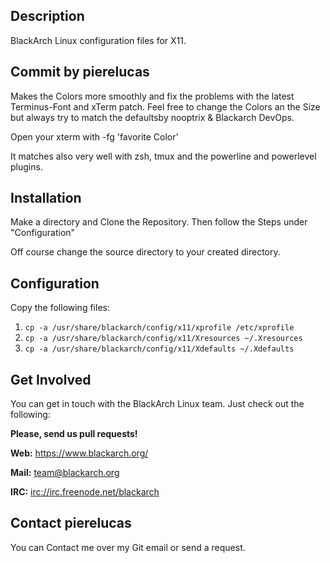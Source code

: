 ## Description

BlackArch Linux configuration files for X11.

## Commit by pierelucas

Makes the Colors more smoothly and fix the
problems with the latest Terminus-Font and xTerm patch. Feel free to change the Colors an the Size but always try to match the defaultsby nooptrix & Blackarch DevOps.

Open your xterm with -fg 'favorite Color'

It matches also very well with zsh, tmux and the powerline and powerlevel plugins.

## Installation

Make a directory and Clone the Repository. 
Then follow the Steps under "Configuration"

Off course change the source directory to your created directory. 

## Configuration

Copy the following files:

1. `cp -a /usr/share/blackarch/config/x11/xprofile /etc/xprofile`
2. `cp -a /usr/share/blackarch/config/x11/Xresources ~/.Xresources`
3. `cp -a /usr/share/blackarch/config/x11/Xdefaults ~/.Xdefaults`

## Get Involved

You can get in touch with the BlackArch Linux team. Just check out the following:

**Please, send us pull requests!**

**Web:** https://www.blackarch.org/

**Mail:** team@blackarch.org

**IRC:** [irc://irc.freenode.net/blackarch](irc://irc.freenode.net/blackarch)

## Contact pierelucas

You can Contact me over my Git email or send a request.
